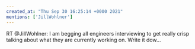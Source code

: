 ```yaml
---
created_at: "Thu Sep 30 16:25:14 +0000 2021"
mentions: ['JillWohlner']
---
```


RT @JillWohlner: I am begging all engineers interviewing to get really crisp talking about what they are currently working on. Write it dow…